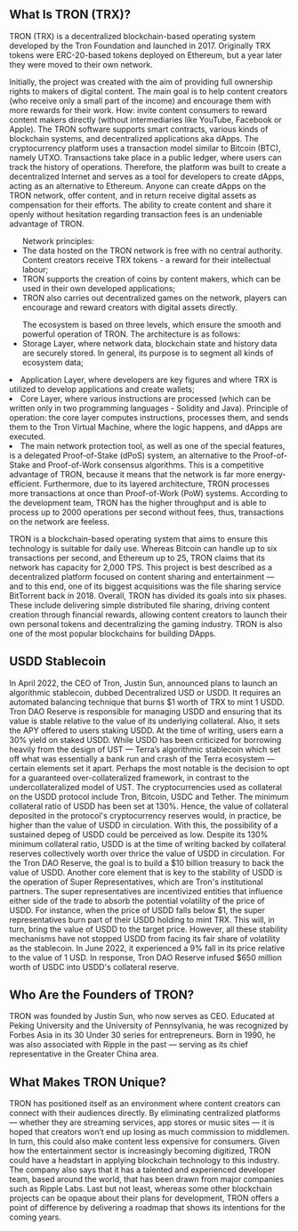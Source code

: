 ## What Is TRON (TRX)?
TRON (TRX) is a decentralized blockchain-based operating system developed by the Tron Foundation and launched in 2017. Originally TRX tokens were ERC-20-based tokens deployed on Ethereum, but a year later they were moved to their own network.

Initially, the project was created with the aim of providing full ownership rights to makers of digital content. The main goal is to help content creators (who receive only a small part of the income) and encourage them with more rewards for their work. How: invite content consumers to reward content makers directly (without intermediaries like YouTube, Facebook or Apple).
The TRON software supports smart contracts, various kinds of blockchain systems, and decentralized applications aka dApps. The cryptocurrency platform uses a transaction model similar to Bitcoin (BTC), namely UTXO. Transactions take place in a public ledger, where users can track the history of operations.
Therefore, the platform was built to create a decentralized Internet and serves as a tool for developers to create dApps, acting as an alternative to Ethereum. Anyone can create dApps on the TRON network, offer content, and in return receive digital assets as compensation for their efforts. The ability to create content and share it openly without hesitation regarding transaction fees is an undeniable advantage of TRON.

<ul>Network principles:
<li>The data hosted on the TRON network is free with no central authority. Content creators receive TRX tokens - a reward for their intellectual labour;</li>
<li>TRON supports the creation of coins by content makers, which can be used in their own developed applications;</li>
<li>TRON also carries out decentralized games on the network, players can encourage and reward creators with digital assets directly.</li>
</ul>

<ul>The ecosystem is based on three levels, which ensure the smooth and powerful operation of TRON. The architecture is as follows:
<li>Storage Layer, where network data, blockchain state and history data are securely stored. In general, its purpose is to segment all kinds of ecosystem data;</ul>
<li>Application Layer, where developers are key figures and where TRX is utilized to develop applications and create wallets;</li>
<li>Core Layer, where various instructions are processed (which can be written only in two programming languages ​​- Solidity and Java). Principle of operation: the core layer computes instructions, processes them, and sends them to the Tron Virtual Machine, where the logic happens, and dApps are executed.</li>
<li>The main network protection tool, as well as one of the special features, is a delegated Proof-of-Stake (dPoS) system, an alternative to the Proof-of-Stake and Proof-of-Work consensus algorithms. This is a competitive advantage of TRON, because it means that the network is far more energy-efficient. Furthermore, due to its layered architecture, TRON processes more transactions at once than Proof-of-Work (PoW) systems. According to the development team, TRON has the higher throughput and is able to process up to 2000 operations per second without fees, thus, transactions on the network are feeless.</li>
</ul>

TRON is a blockchain-based operating system that aims to ensure this technology is suitable for daily use. Whereas Bitcoin can handle up to six transactions per second, and Ethereum up to 25, TRON claims that its network has capacity for 2,000 TPS.
This project is best described as a decentralized platform focused on content sharing and entertainment — and to this end, one of its biggest acquisitions was the file sharing service BitTorrent back in 2018.
Overall, TRON has divided its goals into six phases. These include delivering simple distributed file sharing, driving content creation through financial rewards, allowing content creators to launch their own personal tokens and decentralizing the gaming industry.
TRON is also one of the most popular blockchains for building DApps.

## USDD Stablecoin
In April 2022, the CEO of Tron, Justin Sun, announced plans to launch an algorithmic stablecoin, dubbed Decentralized USD or USDD. It requires an automated balancing technique that burns $1 worth of TRX to mint 1 USDD. Tron DAO Reserve is responsible for managing USDD and ensuring that its value is stable relative to the value of its underlying collateral. Also, it sets the APY offered to users staking USDD. At the time of writing, users earn a 30% yield on staked USDD.
While USDD has been criticized for borrowing heavily from the design of UST — Terra’s algorithmic stablecoin which set off what was essentially a bank run and crash of the Terra ecosystem — certain elements set it apart. Perhaps the most notable is the decision to opt for a guaranteed over-collateralized framework, in contrast to the undercollateralized model of UST. The cryptocurrencies used as collateral on the USDD protocol include Tron, Bitcoin, USDC and Tether.
The minimum collateral ratio of USDD has been set at 130%. Hence, the value of collateral deposited in the protocol's cryptocurrency reserves would, in practice, be higher than the value of USDD in circulation. With this, the possibility of a sustained depeg of USDD could be perceived as low. Despite its 130% minimum collateral ratio, USDD is at the time of writing backed by collateral reserves collectively worth over thrice the value of USDD in circulation. For the Tron DAO Reserve, the goal is to build a $10 billion treasury to back the value of USDD.
Another core element that is key to the stability of USDD is the operation of Super Representatives, which are Tron's institutional partners. The super representatives are incentivized entities that influence either side of the trade to absorb the potential volatility of the price of USDD. For instance, when the price of USDD falls below $1, the super representatives burn part of their USDD holding to mint TRX. This will, in turn, bring the value of USDD to the target price.
However, all these stability mechanisms have not stopped USDD from facing its fair share of volatility as the stablecoin. In June 2022, it experienced a 9% fall in its price relative to the value of 1 USD. In response, Tron DAO Reserve infused $650 million worth of USDC into USDD's collateral reserve.

## Who Are the Founders of TRON?
TRON was founded by Justin Sun, who now serves as CEO. Educated at Peking University and the University of Pennsylvania, he was recognized by Forbes Asia in its 30 Under 30 series for entrepreneurs.
Born in 1990, he was also associated with Ripple in the past — serving as its chief representative in the Greater China area.

## What Makes TRON Unique?
TRON has positioned itself as an environment where content creators can connect with their audiences directly. By eliminating centralized platforms — whether they are streaming services, app stores or music sites — it is hoped that creators won’t end up losing as much commission to middlemen. In turn, this could also make content less expensive for consumers. Given how the entertainment sector is increasingly becoming digitized, TRON could have a headstart in applying blockchain technology to this industry.
The company also says that it has a talented and experienced developer team, based around the world, that has been drawn from major companies such as Ripple Labs.
Last but not least, whereas some other blockchain projects can be opaque about their plans for development, TRON offers a point of difference by delivering a roadmap that shows its intentions for the coming years.
